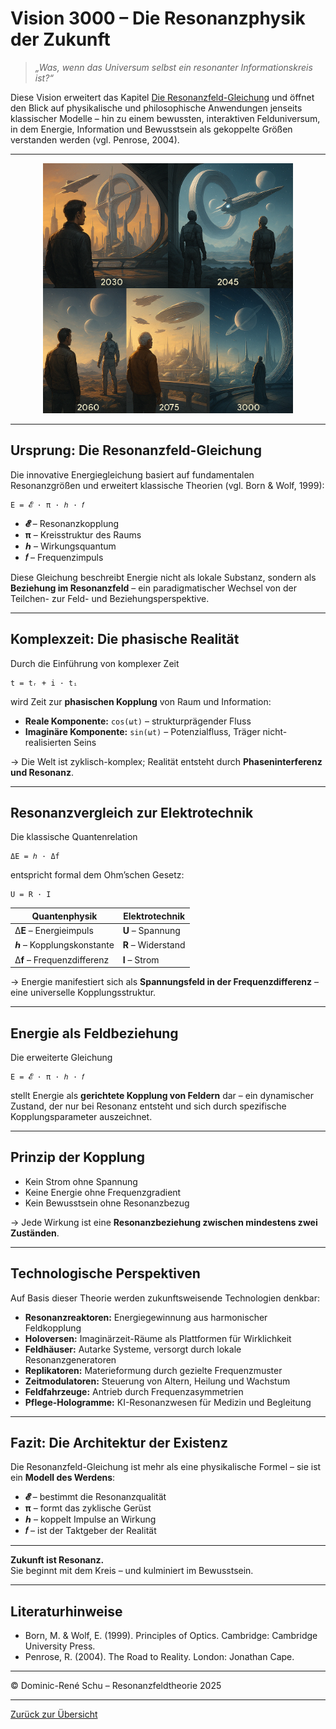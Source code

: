 # Vision 3000 – Die Resonanzphysik der Zukunft

> *„Was, wenn das Universum selbst ein resonanter Informationskreis ist?“*

Diese Vision erweitert das Kapitel [Die Resonanzfeld-Gleichung](../../fakten/docs/mathematik/resonanzfeld_gleichung.md) und öffnet den Blick auf physikalische und philosophische Anwendungen jenseits klassischer Modelle – hin zu einem bewussten, interaktiven Felduniversum, in dem Energie, Information und Bewusstsein als gekoppelte Größen verstanden werden (vgl. Penrose, 2004).

---

<p align="center">
  <img src="../bilder/vision3000.png" alt="vision3000" width="400"/>
</p>

---

## Ursprung: Die Resonanzfeld-Gleichung

Die innovative Energiegleichung basiert auf fundamentalen Resonanzgrößen und erweitert klassische Theorien (vgl. Born & Wolf, 1999):

```
E = 𝓔 · π · ℎ · 𝑓
```

- **𝓔** – Resonanzkopplung  
- **π** – Kreisstruktur des Raums  
- **ℎ** – Wirkungsquantum  
- **𝑓** – Frequenzimpuls

Diese Gleichung beschreibt Energie nicht als lokale Substanz, sondern als **Beziehung im Resonanzfeld** – ein paradigmatischer Wechsel von der Teilchen- zur Feld- und Beziehungsperspektive.

---

## Komplexzeit: Die phasische Realität

Durch die Einführung von komplexer Zeit

```
t = tᵣ + i · tᵢ
```

wird Zeit zur **phasischen Kopplung** von Raum und Information:

- **Reale Komponente:** `cos(ωt)` – strukturprägender Fluss  
- **Imaginäre Komponente:** `sin(ωt)` – Potenzialfluss, Träger nicht-realisierten Seins

→ Die Welt ist zyklisch-komplex; Realität entsteht durch **Phaseninterferenz und Resonanz**.

---

## Resonanzvergleich zur Elektrotechnik

Die klassische Quantenrelation

```
ΔE = ℎ · Δf
```

entspricht formal dem Ohm’schen Gesetz:

```
U = R · I
```

| Quantenphysik         | Elektrotechnik    |
|-----------------------|------------------|
| Δ**E** – Energieimpuls       | **U** – Spannung       |
| **ℎ** – Kopplungskonstante   | **R** – Widerstand     |
| Δ**f** – Frequenzdifferenz   | **I** – Strom          |

→ Energie manifestiert sich als **Spannungsfeld in der Frequenzdifferenz** – eine universelle Kopplungsstruktur.

---

## Energie als Feldbeziehung

Die erweiterte Gleichung

```
E = 𝓔 · π · ℎ · 𝑓
```

stellt Energie als **gerichtete Kopplung von Feldern** dar – ein dynamischer Zustand, der nur bei Resonanz entsteht und sich durch spezifische Kopplungsparameter auszeichnet.

---

## Prinzip der Kopplung

- Kein Strom ohne Spannung  
- Keine Energie ohne Frequenzgradient  
- Kein Bewusstsein ohne Resonanzbezug  

→ Jede Wirkung ist eine **Resonanzbeziehung zwischen mindestens zwei Zuständen**.

---

## Technologische Perspektiven

Auf Basis dieser Theorie werden zukunftsweisende Technologien denkbar:

- **Resonanzreaktoren:** Energiegewinnung aus harmonischer Feldkopplung  
- **Holoversen:** Imaginärzeit-Räume als Plattformen für Wirklichkeit  
- **Feldhäuser:** Autarke Systeme, versorgt durch lokale Resonanzgeneratoren  
- **Replikatoren:** Materieformung durch gezielte Frequenzmuster  
- **Zeitmodulatoren:** Steuerung von Altern, Heilung und Wachstum  
- **Feldfahrzeuge:** Antrieb durch Frequenzasymmetrien  
- **Pflege-Hologramme:** KI-Resonanzwesen für Medizin und Begleitung

---

## Fazit: Die Architektur der Existenz

Die Resonanzfeld-Gleichung ist mehr als eine physikalische Formel – sie ist ein **Modell des Werdens**:

- **𝓔** – bestimmt die Resonanzqualität  
- **π** – formt das zyklische Gerüst  
- **ℎ** – koppelt Impulse an Wirkung  
- **𝑓** – ist der Taktgeber der Realität  

---

**Zukunft ist Resonanz.**  
Sie beginnt mit dem Kreis – und kulminiert im Bewusstsein.

---

## Literaturhinweise

- Born, M. & Wolf, E. (1999). Principles of Optics. Cambridge: Cambridge University Press.
- Penrose, R. (2004). The Road to Reality. London: Jonathan Cape.

---

© Dominic-René Schu – Resonanzfeldtheorie 2025

---

[Zurück zur Übersicht](../../README.md)